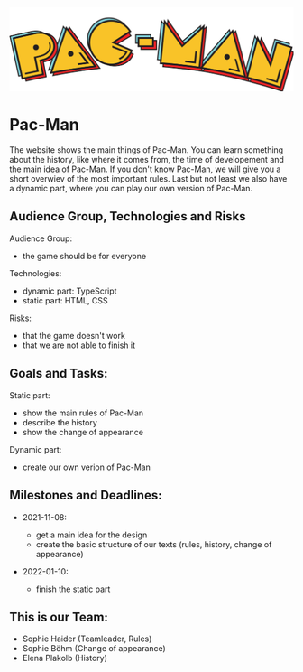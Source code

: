 ![A Pac-Man](https://github.com/WMC-AHIF-2021/Pac-Man/blob/master/imgs/Readme/Logo.png)

# Pac-Man
The website shows the main things of Pac-Man. You can learn something about the history, like where it comes from, the time of developement and the main idea of Pac-Man. If you don't know Pac-Man, we will give you a short overwiev of the most important rules. Last but not least we also have a dynamic part, where you can play our own version of Pac-Man.   

## Audience Group, Technologies and Risks
Audience Group:
* the game should be for everyone 

Technologies: 
* dynamic part: TypeScript
* static part: HTML, CSS

Risks: 
* that the game doesn't work 
* that we are not able to finish it 

## Goals and Tasks:
Static part: 
* show the main rules of Pac-Man
* describe the history
* show the change of appearance 

Dynamic part:
* create our own verion of Pac-Man

## Milestones and Deadlines:
* 2021-11-08: 
    * get a main idea for the design 
    * create the basic structure of our texts (rules, history, change of appearance)

* 2022-01-10: 
    * finish the static part   

## This is our Team:
* Sophie Haider (Teamleader, Rules)
* Sophie Böhm (Change of appearance)
* Elena Plakolb (History)